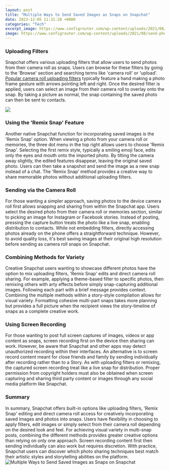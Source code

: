 ```yaml
---
layout: post
title: "Multiple Ways to Send Saved Images as Snaps on Snapchat"
date: 2023-12-05 11:31:28 +0000
categories: "Tech"
excerpt_image: https://www.configrouter.com/wp-content/uploads/2021/08/send-photo-as-snap.jpg
image: https://www.configrouter.com/wp-content/uploads/2021/08/send-photo-as-snap.jpg
---
```


### Uploading Filters 
Snapchat offers various uploading filters that allow users to send photos from their camera roll as snaps. Users can browse for these filters by going to the 'Browse' section and searching terms like 'camera roll' or 'upload'. [Popular camera roll uploading filters](https://store.fi.io.vn/womens-cute-but-psycho-bae-darling-crazy-girlfriend-t-shirt/men&) typically feature a hand making a photo frame gesture with arrows pointing left and right. Once the desired filter is applied, users can select an image from their camera roll to overlay onto the snap. By taking a picture as normal, the snap containing the saved photo can then be sent to contacts.

![](http://www.wikihow.com/images/d/d3/Send-Multiple-Snaps-on-Snapchat-Step-21-Version-2.jpg)
### Using the 'Remix Snap' Feature
Another native Snapchat function for incorporating saved images is the 'Remix Snap' option. When viewing a photo from your camera roll or memories, the three dot menu in the top right allows users to choose 'Remix Snap'. Selecting the first remix style, typically a smiling emoji face, edits only the eyes and mouth onto the imported photo. By tilting the camera away slightly, the edited features disappear, leaving the original saved photo. Users can then take a snapshot and send the image as a new snap instead of a chat. The 'Remix Snap' method provides a creative way to share memorable photos without additional uploading filters.
### Sending via the Camera Roll 
For those wanting a simpler approach, saving photos to the device camera roll first allows snapping and sharing from within the Snapchat app. Users select the desired photo from their camera roll or memories section, similar to picking an image for Instagram or Facebook stories. Instead of posting, pressing the capture button treats the photo like a live snap, enabling distribution to contacts. While not embedding filters, directly accessing photos already on the phone offers a straightforward technique. However, to avoid quality loss, it's best saving images at their original high resolution before sending as camera roll snaps on Snapchat.
### Combining Methods for Variety
Creative Snapchat users wanting to showcase different photos have the option to mix uploading filters, 'Remix Snap' edits and direct camera roll sharing. For example, applying a theme-based filter to specific photos, then remixing others with arty effects before simply snap-capturing additional images. Following each part with a brief message provides context. Combining the multiple methods within a story-style compilation allows for visual variety. Formatting cohesive multi-part snaps takes more planning but provides a full picture when the recipient views the story-timeline of snaps as a complete creative work.
### Using Screen Recording 
For those wanting to post full screen captures of images, videos or app content as snaps, screen recording first on the device then sharing can work. However, be aware that Snapchat and other apps may detect unauthorized recording within their interfaces. An alternative is to screen record content meant for close friends and family by sending individually after recording rather than to a Story. As with uploading filters or remixing, the captured screen recording treat like a live snap for distribution. Proper permission from copyright holders must also be obtained when screen capturing and sharing third party content or images through any social media platform like Snapchat.
### Summary 
In summary, Snapchat offers built-in options like uploading filters, 'Remix Snap' editing and direct camera roll access for creatively incorporating saved images and photos into snaps. Users have flexibility in choosing to apply filters, edit images or simply select from their camera roll depending on the desired look and feel. For achieving visual variety in multi-snap posts, combining the different methods provides greater creative options than relying on only one approach. Screen recording content first then sending individually can also work but requires discretion. With practice, Snapchat users can discover which photo sharing techniques best match their artistic styles and storytelling abilities on the platform.
![Multiple Ways to Send Saved Images as Snaps on Snapchat](https://www.configrouter.com/wp-content/uploads/2021/08/send-photo-as-snap.jpg)